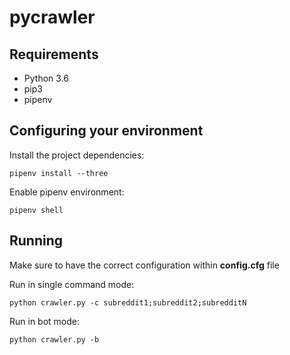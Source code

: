 # pycrawler

## Requirements

- Python 3.6
- pip3
- pipenv

## Configuring your environment

Install the project dependencies:
```
pipenv install --three
```

Enable pipenv environment:
```
pipenv shell
```

## Running

Make sure to have the correct configuration within **config.cfg** file

Run in single command mode:
```
python crawler.py -c subreddit1;subreddit2;subredditN
```

Run in bot mode:
```
python crawler.py -b
```
